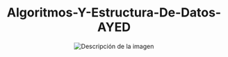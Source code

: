 <h1 align="center">Algoritmos-Y-Estructura-De-Datos-AYED</h1>
<p align="center">
  <!-- <img src= "https://github.com/NahuelArn/Algoritmos-Y-Estructura-De-Datos-AYED/assets/100500003/209739ed-b3aa-4a50-8815-7e5672706730" autoplay alt="Descripción de la imagen"> -->
  <img src= "https://github.com/NahuelArn/Fundamentos-De-Organizacion-De-Datos-FOD/assets/100500003/3f0478fe-e6ec-4c99-88b2-58bb9157edb0" autoplay alt="Descripción de la imagen">
</p>
